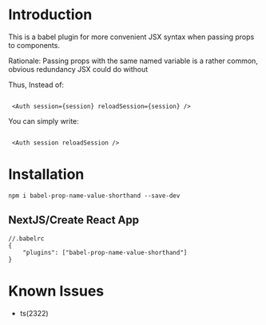 # Introduction

This is a babel plugin for more convenient JSX syntax when passing props to components.

Rationale: Passing props with the same named variable is a rather common, obvious redundancy JSX could do without


Thus, Instead of:

```

 <Auth session={session} reloadSession={session} />

```

You can simply write:

```

 <Auth session reloadSession />

```

# Installation

`npm i babel-prop-name-value-shorthand --save-dev`


## NextJS/Create React App

```
//.babelrc
{
    "plugins": ["babel-prop-name-value-shorthand"]
}
```


# Known Issues

- ts(2322)